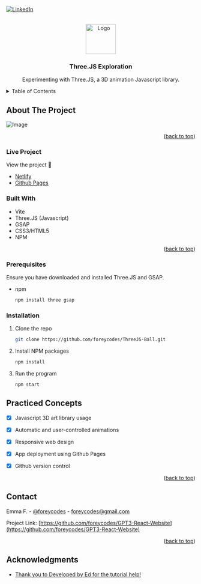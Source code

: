 <!-- Improved compatibility of back to top link: See: https://github.com/othneildrew/Best-README-Template/pull/73 -->
<a name="readme-top"></a>


<!-- PROJECT SHIELDS -->
<!--
*** I'm using markdown "reference style" links for readability.
*** Reference links are enclosed in brackets [ ] instead of parentheses ( ).
*** See the bottom of this document for the declaration of the reference variables
*** for contributors-url, forks-url, etc. This is an optional, concise syntax you may use.
*** https://www.markdownguide.org/basic-syntax/#reference-style-links
-->
[![LinkedIn][linkedin-shield]](https://www.linkedin.com/in/eforrester01/)



<!-- PROJECT LOGO -->
<br />
<div align="center">
  <a href="https://github.com/foreycodes/GPT3-React-Website">
    <img src="https://i.imgur.com/vgpIYGJ.png" alt="Logo" width="80" height="80">
  </a>

<h3 align="center">Three.JS Exploration</h3>

  <p align="center">
    Experimenting with Three.JS, a 3D animation Javascript library.
    <br />
  </p>
</div>



<!-- TABLE OF CONTENTS -->
<details>
  <summary>Table of Contents</summary>
  <ol>
    <li>
      <a href="#about-the-project">About The Project</a>
      <ul>
        <li><a href="#live-project">Live Project</a></li>
        <li><a href="#built-with">Built With</a></li>
      </ul>
    </li>
    <li>
      <a href="#getting-started">Getting Started</a>
      <ul>
        <li><a href="#prerequisites">Prerequisites</a></li>
        <li><a href="#installation">Installation</a></li>
      </ul>
    </li>
    <li><a href="#Practiced-Concepts">Practiced Concepts</a></li>
    <li><a href="#contact">Contact</a></li>
    <li><a href="#acknowledgments">Acknowledgments</a></li>
  </ol>
</details>

<!-- ABOUT THE PROJECT -->
## About The Project

![ Image](https://i.imgur.com/abm1lfW.png)


<p align="right">(<a href="#readme-top">back to top</a>)</p>

### Live Project 
View the project 🎉

* [Netlify](https://forey-gpt3-react.netlify.app/)
* [Github Pages](https://foreycodes.github.io/GPT3-React-Website/)


### Built With

* Vite
* Three.JS (Javascript)
* GSAP 
* CSS3/HTML5
* NPM


<p align="right">(<a href="#readme-top">back to top</a>)</p>



<!-- GETTING STARTED -->

### Prerequisites

Ensure you have downloaded and installed Three.JS and GSAP.
* npm
  ```sh
  npm install three gsap
  ```

### Installation


1. Clone the repo
   ```sh
   git clone https://github.com/foreycodes/ThreeJS-Ball.git
   ```
2. Install NPM packages
   ```sh
   npm install
   ```
3. Run the program
   ```sh
   npm start
   ```
  

<!-- USAGE EXAMPLES -->
## Practiced Concepts
- [x] Javascript 3D art library usage
- [x] Automatic and user-controlled animations
- [x] Responsive web design
- [x] App deployment using Github Pages
- [x] Github version control


<p align="right">(<a href="#readme-top">back to top</a>)</p>

<!-- CONTACT -->
## Contact

Emma F. - [@foreycodes](https://twitter.com/foreycodes) - foreycodes@gmail.com

Project Link: [https://github.com/foreycodes/GPT3-React-Website](https://github.com/foreycodes/GPT3-React-Website)

<p align="right">(<a href="#readme-top">back to top</a>)</p>

<!-- ACKNOWLEDGMENTS -->
## Acknowledgments

* [Thank you to Developed by Ed for the tutorial help!](https://developedbyed.com/)

<!-- MARKDOWN LINKS & IMAGES -->
<!-- https://www.markdownguide.org/basic-syntax/#reference-style-links -->
[contributors-shield]: https://img.shields.io/github/contributors/foreycodes/GPT3-React-Website.svg?style=for-the-badge
[contributors-url]: https://github.com/foreycodes/GPT3-React-Website/graphs/contributors
[forks-shield]: https://img.shields.io/github/forks/foreycodes/GPT3-React-Website.svg?style=for-the-badge
[forks-url]: https://github.com/foreycodes/GPT3-React-Website/network/members
[stars-shield]: https://img.shields.io/github/stars/foreycodes/GPT3-React-Website.svg?style=for-the-badge
[stars-url]: https://github.com/foreycodes/GPT3-React-Website/stargazers
[issues-shield]: https://img.shields.io/github/issues/foreycodes/GPT3-React-Website.svg?style=for-the-badge
[issues-url]: https://github.com/foreycodes/GPT3-React-Website/issues
[license-shield]: https://img.shields.io/github/license/foreycodes/GPT3-React-Website.svg?style=for-the-badge
[license-url]: https://github.com/foreycodes/GPT3-React-Website/blob/master/LICENSE.txt
[linkedin-shield]: https://img.shields.io/badge/-LinkedIn-black.svg?style=for-the-badge&logo=linkedin&colorB=555
[linkedin-url]: https://linkedin.com/in/eforrester01
[product-screenshot]: images/screenshot.png
[Next.js]: https://img.shields.io/badge/next.js-000000?style=for-the-badge&logo=nextdotjs&logoColor=white
[Next-url]: https://nextjs.org/
[React.js]: https://img.shields.io/badge/React-20232A?style=for-the-badge&logo=react&logoColor=61DAFB
[React-url]: https://reactjs.org/
[Vue.js]: https://img.shields.io/badge/Vue.js-35495E?style=for-the-badge&logo=vuedotjs&logoColor=4FC08D
[Vue-url]: https://vuejs.org/
[Angular.io]: https://img.shields.io/badge/Angular-DD0031?style=for-the-badge&logo=angular&logoColor=white
[Angular-url]: https://angular.io/
[Svelte.dev]: https://img.shields.io/badge/Svelte-4A4A55?style=for-the-badge&logo=svelte&logoColor=FF3E00
[Svelte-url]: https://svelte.dev/
[Laravel.com]: https://img.shields.io/badge/Laravel-FF2D20?style=for-the-badge&logo=laravel&logoColor=white
[Laravel-url]: https://laravel.com
[Bootstrap.com]: https://img.shields.io/badge/Bootstrap-563D7C?style=for-the-badge&logo=bootstrap&logoColor=white
[Bootstrap-url]: https://getbootstrap.com
[JQuery.com]: https://img.shields.io/badge/jQuery-0769AD?style=for-the-badge&logo=jquery&logoColor=white
[JQuery-url]: https://jquery.com 

